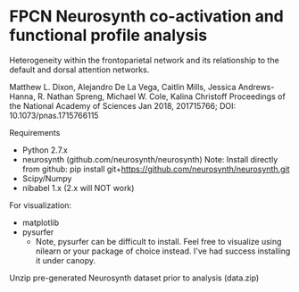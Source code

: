# FPCN Neurosynth co-activation and functional profile analysis
Heterogeneity within the frontoparietal network and its relationship to the default and dorsal attention networks.


Matthew L. Dixon, Alejandro De La Vega, Caitlin Mills, Jessica Andrews-Hanna, R. Nathan Spreng, Michael W. Cole, Kalina Christoff
Proceedings of the National Academy of Sciences Jan 2018, 201715766; DOI: 10.1073/pnas.1715766115

Requirements

- Python 2.7.x 
- neurosynth (github.com/neurosynth/neurosynth)
 Note: Install directly from github: pip install git+https://github.com/neurosynth/neurosynth.git
- Scipy/Numpy
- nibabel 1.x (2.x will NOT work)

For visualization:

- matplotlib
- pysurfer
  - Note, pysurfer can be difficult to install. Feel free to visualize using nilearn or your package of choice instead. I've had success installing it under canopy.

Unzip pre-generated Neurosynth dataset prior to analysis (data.zip)
